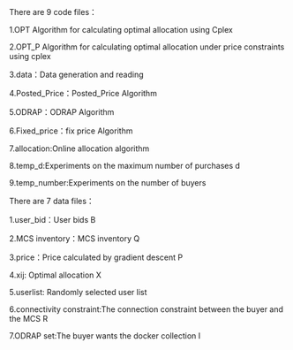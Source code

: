 There are 9 code files：

1.OPT Algorithm for calculating optimal allocation using Cplex

2.OPT_P Algorithm for calculating optimal allocation under price constraints using cplex

3.data：Data generation and reading

4.Posted_Price：Posted_Price Algorithm

5.ODRAP：ODRAP Algorithm

6.Fixed_price：fix price Algorithm

7.allocation:Online allocation algorithm

8.temp_d:Experiments on the maximum number of purchases d

9.temp_number:Experiments on the number of buyers

There are 7 data files：

1.user_bid：User bids B

2.MCS inventory：MCS inventory Q

3.price：Price calculated by gradient descent P

4.xij: Optimal allocation X

5.userlist: Randomly selected user list

6.connectivity constraint:The connection constraint between the buyer and the MCS R

7.ODRAP set:The buyer wants the docker collection I

